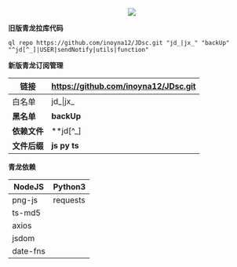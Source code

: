 <div align="center"> <img src="https://visitor-badge.glitch.me/badge?page_id=inoyna12" /> </div>



**旧版青龙拉库代码**

`ql repo https://github.com/inoyna12/JDsc.git "jd_|jx_" "backUp" "^jd[^_]|USER|sendNotify|utils|function"`

**新版青龙订阅管理**

| 链接 | https://github.com/inoyna12/JDsc.git  |
| ------ | :--- |
| 白名单 | jd_\|jx_  |
| **黑名单** | **backUp** |
| **依赖文件** | **jd[^_]|utils|function|USER|sendNotify** |
| **文件后缀** | **js py ts** |

**青龙依赖**

| NodeJS   | Python3  |
| -------- | -------- |
| png-js   | requests |
| ts-md5   |          |
| axios    |          |
| jsdom    |          |
| date-fns |          |

